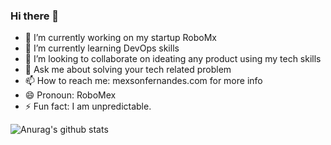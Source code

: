 ### Hi there 👋

- 🔭 I’m currently working on my startup RoboMx
- 🌱 I’m currently learning DevOps skills
- 👯 I’m looking to collaborate on ideating any product using my tech skills
- 💬 Ask me about solving your tech related problem
- 📫 How to reach me: mexsonfernandes.com for more info
- 😄 Pronoun: RoboMex
- ⚡ Fun fact: I am unpredictable.


![Anurag's github stats](https://github-readme-stats.vercel.app/api?username=mexsonfernandes&show_icons=true&theme=dark)
